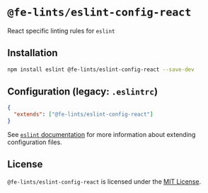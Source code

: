 # `@fe-lints/eslint-config-react`

React specific linting rules for `eslint`

## Installation

```sh
npm install eslint @fe-lints/eslint-config-react --save-dev
```

## Configuration (legacy: `.eslintrc`) <a id="configuration"></a>

```json
{
  "extends": ["@fe-lints/eslint-config-react"]
}
```

See [`eslint` documentation](https://eslint.org/docs/user-guide/configuring) for more information about extending configuration files.

## License

`@fe-lints/eslint-config-react` is licensed under the [MIT License](https://opensource.org/licenses/mit-license.php).